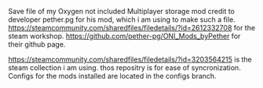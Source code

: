 Save file of my Oxygen not included Multiplayer storage mod
credit to developer pether.pg for his mod, which i am using to make such a file. 
https://steamcommunity.com/sharedfiles/filedetails/?id=2612332708 for the steam workshop. https://github.com/pether-pg/ONI_Mods_byPether for their github page.

https://steamcommunity.com/sharedfiles/filedetails/?id=3203564215 is the steam collection i am using. 
thos repositry is for ease of syncronization.
Configs for the mods installed are located in the configs branch.
